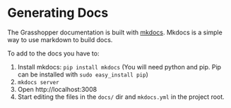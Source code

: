 # Generating Docs

The Grasshopper documentation is built with [mkdocs](http://www.mkdocs.org/). 
Mkdocs is a simple way to use markdown to build docs.

To add to the docs you have to:

1. Install mkdocs: `pip install mkdocs` (You will need python and pip. Pip can be installed with `sudo easy_install pip`)
1. `mkdocs server`
1. Open http://localhost:3008
1. Start editing the files in the `docs/` dir and `mkdocs.yml` in the project root. 
